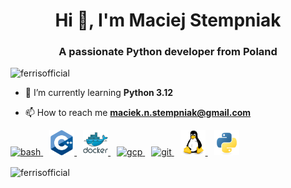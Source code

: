 <h1 align="center">Hi 👋, I'm Maciej Stempniak</h1>
<h3 align="center">A passionate Python developer from Poland</h3>

<p align="left"> <img src="https://komarev.com/ghpvc/?username=ferrisofficial&label=Profile%20views&color=0e75b6&style=flat" alt="ferrisofficial" /> </p>

- 🌱 I’m currently learning **Python 3.12**

- 📫 How to reach me **maciek.n.stempniak@gmail.com**

<div style="text-align: left;"> 
    <a href="https://www.gnu.org/software/bash/" target="_blank" rel="noreferrer"> <img src="https://www.vectorlogo.zone/logos/gnu_bash/gnu_bash-icon.svg" alt="bash" width="40" height="40"/> </a>
    <span style="margin-right: 10px;"></span> <!-- Space -->
    <a href="https://www.w3schools.com/cpp/" target="_blank" rel="noreferrer"> <img src="https://raw.githubusercontent.com/devicons/devicon/master/icons/cplusplus/cplusplus-original.svg" alt="cplusplus" width="40" height="40"/> </a>
    <span style="margin-right: 10px;"></span> <!-- Space -->
    <a href="https://www.docker.com/" target="_blank" rel="noreferrer"> <img src="https://raw.githubusercontent.com/devicons/devicon/master/icons/docker/docker-original-wordmark.svg" alt="docker" width="40" height="40"/> </a> 
    <span style="margin-right: 10px;"></span> <!-- Space -->
    <a href="https://cloud.google.com" target="_blank" rel="noreferrer"> <img src="https://www.vectorlogo.zone/logos/google_cloud/google_cloud-icon.svg" alt="gcp" width="40" height="40"/> </a> 
    <span style="margin-right: 10px;"></span> <!-- Space -->
    <a href="https://git-scm.com/" target="_blank" rel="noreferrer"> <img src="https://www.vectorlogo.zone/logos/git-scm/git-scm-icon.svg" alt="git" width="40" height="40"/> </a> 
    <span style="margin-right: 10px;"></span> <!-- Space -->
    <a href="https://www.linux.org/" target="_blank" rel="noreferrer"> <img src="https://raw.githubusercontent.com/devicons/devicon/master/icons/linux/linux-original.svg" alt="linux" width="40" height="40"/> </a> 
    <span style="margin-right: 10px;"></span> <!-- Space -->
    <a href="https://www.python.org" target="_blank" rel="noreferrer"> <img src="https://raw.githubusercontent.com/devicons/devicon/master/icons/python/python-original.svg" alt="python" width="40" height="40"/> </a> 
</div>

<p><img align="center" src="https://github-readme-streak-stats.herokuapp.com/?user=ferrisofficial&" alt="ferrisofficial" /></p>


